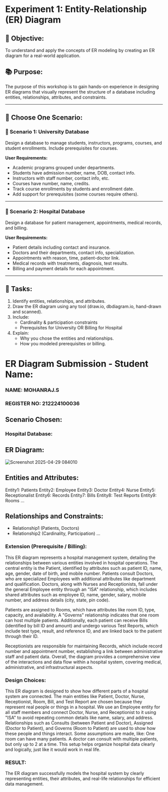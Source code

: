 # Experiment 1: Entity-Relationship (ER) Diagram

## 🎯 Objective:
To understand and apply the concepts of ER modeling by creating an ER diagram for a real-world application.

## 📚 Purpose:
The purpose of this workshop is to gain hands-on experience in designing ER diagrams that visually represent the structure of a database including entities, relationships, attributes, and constraints.

---

## 🧪 Choose One Scenario:

### 🔹 Scenario 1: University Database
Design a database to manage students, instructors, programs, courses, and student enrollments. Include prerequisites for courses.

**User Requirements:**
- Academic programs grouped under departments.
- Students have admission number, name, DOB, contact info.
- Instructors with staff number, contact info, etc.
- Courses have number, name, credits.
- Track course enrollments by students and enrollment date.
- Add support for prerequisites (some courses require others).

---

### 🔹 Scenario 2: Hospital Database
Design a database for patient management, appointments, medical records, and billing.

**User Requirements:**
- Patient details including contact and insurance.
- Doctors and their departments, contact info, specialization.
- Appointments with reason, time, patient-doctor link.
- Medical records with treatments, diagnosis, test results.
- Billing and payment details for each appointment.

---

## 📝 Tasks:
1. Identify entities, relationships, and attributes.
2. Draw the ER diagram using any tool (draw.io, dbdiagram.io, hand-drawn and scanned).
3. Include:
   - Cardinality & participation constraints
   - Prerequisites for University OR Billing for Hospital
4. Explain:
   - Why you chose the entities and relationships.
   - How you modeled prerequisites or billing.

# ER Diagram Submission - Student Name:
### NAME: MOHANRAJ.S
### REGISTER NO: 212224100036

## Scenario Chosen:
### Hospital Database:

## ER Diagram:
![Screenshot 2025-04-29 084010](https://github.com/user-attachments/assets/c629f368-94e7-4d7c-8268-7f412b97723a)


## Entities and Attributes:
 Entity1: Patients
 Entity2: Employee
 Entity3: Doctor
 Entity4: Nurse
 Entity5: Receptionalist
 Entity6: Records
 Entity7: Bills
 Entity8: Test Reports
 Entity9: Rooms
...

## Relationships and Constraints:
- Relationship1 (Patients, Doctors)
- Relationship2 (Cardinality, Participation)
...

### Extension (Prerequisite / Billing):
This ER diagram represents a hospital management system, detailing the relationships between various entities involved in hospital operations. The central entity is the Patient, identified by attributes such as patient ID, name, age, gender, date of birth, and mobile number. Patients consult Doctors, who are specialized Employees with additional attributes like department and qualification. Doctors, along with Nurses and Receptionists, fall under the general Employee entity through an "ISA" relationship, which includes shared attributes such as employee ID, name, gender, salary, mobile number, and address details (city, state, pin code).

Patients are assigned to Rooms, which have attributes like room ID, type, capacity, and availability. A "Governs" relationship indicates that one room can host multiple patients. Additionally, each patient can receive Bills (identified by bill ID and amount) and undergo various Test Reports, which include test type, result, and reference ID, and are linked back to the patient through their ID.

Receptionists are responsible for maintaining Records, which include record number and appointment number, establishing a link between administrative staff and patient data. Overall, the diagram provides a comprehensive view of the interactions and data flow within a hospital system, covering medical, administrative, and infrastructural aspects.

### Design Choices:
This ER diagram is designed to show how different parts of a hospital system are connected. The main entities like Patient, Doctor, Nurse, Receptionist, Room, Bill, and Test Report are chosen because they represent real people or things in a hospital.
We use an Employee entity for all staff members and connect Doctor, Nurse, and Receptionist to it using "ISA" to avoid repeating common details like name, salary, and address.
Relationships such as Consults (between Patient and Doctor), Assigned (Doctor to Patient), and Governs (Room to Patient) are used to show how these people and things interact.
Some assumptions are made, like:
One room can have many patients.
A doctor can consult with multiple patients, but only up to 2 at a time.
This setup helps organize hospital data clearly and logically, just like it would work in real life.

### RESULT:
The ER diagram successfully models the hospital system by clearly representing entities, their attributes, and real-life relationships for efficient data management.
